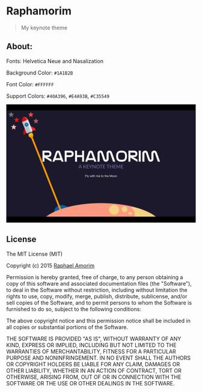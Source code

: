 # Raphamorim

> My keynote theme

## About:

Fonts: Helvetica Neue and Nasalization

Background Color: `#1A1B2B`

Font Color: `#FFFFFF`

Support Colors: `#40A396`, `#E4A93B`, `#C35549`

![main](https://raw.githubusercontent.com/raphamorim/raphamorim-keynote-theme/master/screenshots/title.png)

## License

The MIT License (MIT)

Copyright (c) 2015 [Raphael Amorim](http://github.com/raphamorim)

Permission is hereby granted, free of charge, to any person obtaining a copy of this software and associated documentation files (the "Software"), to deal in the Software without restriction, including without limitation the rights to use, copy, modify, merge, publish, distribute, sublicense, and/or sell copies of the Software, and to permit persons to whom the Software is furnished to do so, subject to the following conditions:

The above copyright notice and this permission notice shall be included in all copies or substantial portions of the Software.

THE SOFTWARE IS PROVIDED "AS IS", WITHOUT WARRANTY OF ANY KIND, EXPRESS OR IMPLIED, INCLUDING BUT NOT LIMITED TO THE WARRANTIES OF MERCHANTABILITY, FITNESS FOR A PARTICULAR PURPOSE AND NONINFRINGEMENT. IN NO EVENT SHALL THE AUTHORS OR COPYRIGHT HOLDERS BE LIABLE FOR ANY CLAIM, DAMAGES OR OTHER LIABILITY, WHETHER IN AN ACTION OF CONTRACT, TORT OR OTHERWISE, ARISING FROM, OUT OF OR IN CONNECTION WITH THE SOFTWARE OR THE USE OR OTHER DEALINGS IN THE SOFTWARE.
